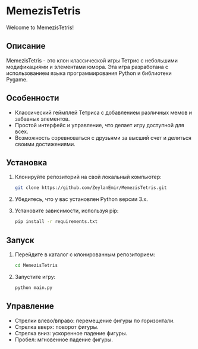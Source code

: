 # MemezisTetris

Welcome to MemezisTetris!

## Описание

MemezisTetris - это клон классической игры Тетрис с небольшими модификациями и элементами юмора. Эта игра разработана с использованием языка программирования Python и библиотеки Pygame.

## Особенности

- Классический геймплей Тетриса с добавлением различных мемов и забавных элементов.
- Простой интерфейс и управление, что делает игру доступной для всех.
- Возможность соревноваться с друзьями за высший счет и делиться своими достижениями.

## Установка

1. Клонируйте репозиторий на свой локальный компьютер:

   ```bash
   git clone https://github.com/ZeylanEmir/MemezisTetris.git
2. Убедитесь, что у вас установлен Python версии 3.x.
3. Установите зависимости, используя pip:
   ```bash
   pip install -r requirements.txt

## Запуск
1. Перейдите в каталог с клонированным репозиторием:
    ```bash
    cd MemezisTetris

2. Запустите игру:
    ```bash
    python main.py
## Управление
- Стрелки влево/вправо: перемещение фигуры по горизонтали.
- Стрелка вверх: поворот фигуры.
- Стрелка вниз: ускоренное падение фигуры.
- Пробел: мгновенное падение фигуры.
